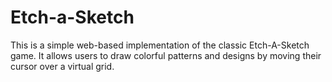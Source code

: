# Etch-a-Sketch

This is a simple web-based implementation of the classic Etch-A-Sketch game. It allows users to draw colorful patterns and designs by moving their cursor over a virtual grid.

